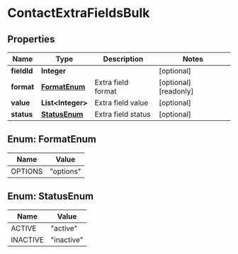 

# ContactExtraFieldsBulk


## Properties

| Name | Type | Description | Notes |
|------------ | ------------- | ------------- | -------------|
|**fieldId** | **Integer** |  |  [optional] |
|**format** | [**FormatEnum**](#FormatEnum) | Extra field format |  [optional] [readonly] |
|**value** | **List&lt;Integer&gt;** | Extra field value |  [optional] |
|**status** | [**StatusEnum**](#StatusEnum) | Extra field status |  [optional] |



## Enum: FormatEnum

| Name | Value |
|---- | -----|
| OPTIONS | &quot;options&quot; |



## Enum: StatusEnum

| Name | Value |
|---- | -----|
| ACTIVE | &quot;active&quot; |
| INACTIVE | &quot;inactive&quot; |



